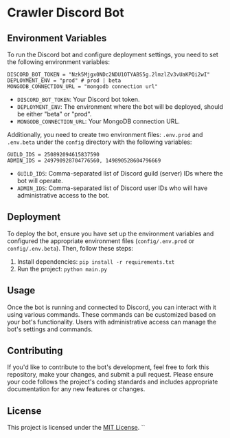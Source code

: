 # Crawler Discord Bot

## Environment Variables
To run the Discord bot and configure deployment settings, you need to set the following environment variables:

```env
DISCORD_BOT_TOKEN = "Nzk5Mjgx0NDc2NDU1OTYABS5g.2lmzlZv3vUaKPQi2wI"
DEPLOYMENT_ENV = "prod" # prod | beta
MONGODB_CONNECTION_URL = "mongodb connection url"
```

- `DISCORD_BOT_TOKEN`: Your Discord bot token.
- `DEPLOYMENT_ENV`: The environment where the bot will be deployed, should be either "beta" or "prod".
- `MONGODB_CONNECTION_URL`: Your MongoDB connection URL.



Additionally, you need to create two environment files: `.env.prod` and `.env.beta` under the `config` directory with the following variables:

```env
GUILD_IDS = 250892094615837590
ADMIN_IDS = 249790928704776560, 149890528604796669
```

- `GUILD_IDS`: Comma-separated list of Discord guild (server) IDs where the bot will operate.
- `ADMIN_IDS`: Comma-separated list of Discord user IDs who will have administrative access to the bot.

## Deployment
To deploy the bot, ensure you have set up the environment variables and configured the appropriate environment files (`config/.env.prod` or `config/.env.beta`). Then, follow these steps:

1. Install dependencies: `pip install -r requirements.txt`
2. Run the project: `python main.py`

## Usage
Once the bot is running and connected to Discord, you can interact with it using various commands. These commands can be customized based on your bot's functionality. Users with administrative access can manage the bot's settings and commands.

## Contributing
If you'd like to contribute to the bot's development, feel free to fork this repository, make your changes, and submit a pull request. Please ensure your code follows the project's coding standards and includes appropriate documentation for any new features or changes.

## License
This project is licensed under the [MIT License](LICENSE).
``
